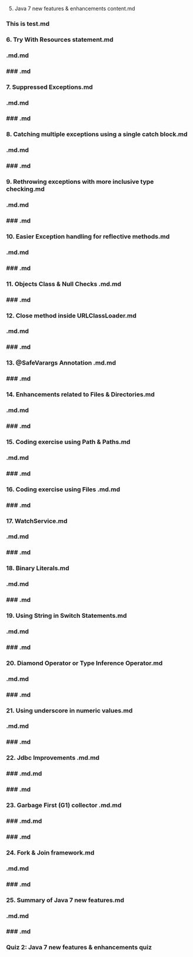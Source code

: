 5. Java 7 new features & enhancements content.md
### This is test.md
### 6. Try With Resources statement.md
### .md.md
### ### .md
### 7. Suppressed Exceptions.md
### .md.md
### ### .md
### 8. Catching multiple exceptions using a single catch block.md
### .md.md
### ### .md
### 9. Rethrowing exceptions with more inclusive type checking.md
### .md.md
### ### .md
### 10. Easier Exception handling for reflective methods.md
### .md.md
### ### .md
### 11. Objects Class & Null Checks .md.md
### ### .md
### 12. Close method inside URLClassLoader.md
### .md.md
### ### .md
### 13. @SafeVarargs Annotation .md.md
### ### .md
### 14. Enhancements related to Files & Directories.md
### .md.md
### ### .md
### 15. Coding exercise using Path & Paths.md
### .md.md
### ### .md
### 16. Coding exercise using Files .md.md
### ### .md
### 17. WatchService.md
### .md.md
### ### .md
### 18. Binary Literals.md
### .md.md
### ### .md
### 19. Using String in Switch Statements.md
### .md.md
### ### .md
### 20. Diamond Operator or Type Inference Operator.md
### .md.md
### ### .md
### 21. Using underscore in numeric values.md
### .md.md
### ### .md
### 22. Jdbc Improvements .md.md
### ### .md.md
### ### .md
### 23. Garbage First (G1) collector .md.md
### ### .md.md
### ### .md
### 24. Fork & Join framework.md
### .md.md
### ### .md
### 25. Summary of Java 7 new features.md
### .md.md
### ### .md
### Quiz 2: Java 7 new features & enhancements quiz